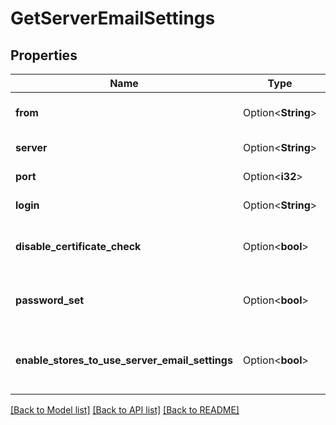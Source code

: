 # GetServerEmailSettings

## Properties

Name | Type | Description | Notes
------------ | ------------- | ------------- | -------------
**from** | Option<**String**> | The sender email address | [optional]
**server** | Option<**String**> | SMTP server host | [optional]
**port** | Option<**i32**> | SMTP server port | [optional]
**login** | Option<**String**> | SMTP username | [optional]
**disable_certificate_check** | Option<**bool**> | Disable TLS certificate security checks | [optional]
**password_set** | Option<**bool**> | `true` if the password has been set. | [optional]
**enable_stores_to_use_server_email_settings** | Option<**bool**> | Indicates if stores can use server email settings | [optional]

[[Back to Model list]](../README.md#documentation-for-models) [[Back to API list]](../README.md#documentation-for-api-endpoints) [[Back to README]](../README.md)


